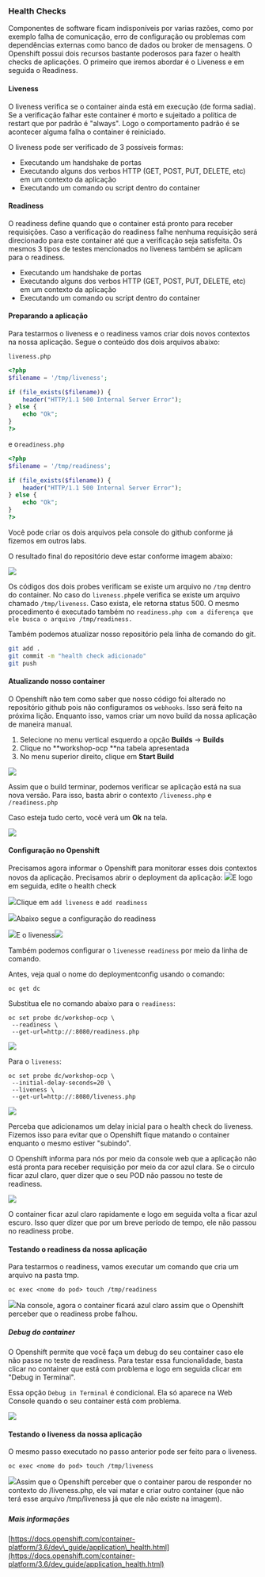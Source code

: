 ### Health Checks

Componentes de software ficam indisponíveis por varias razões, como por exemplo falha de comunicação, erro de configuração ou problemas com dependências externas como banco de dados ou broker de mensagens. O Openshift possui dois recursos bastante poderosos para fazer o health checks de aplicações. O primeiro que iremos abordar é o Liveness e em seguida o Readiness.

#### Liveness

O liveness verifica se o container ainda está em execução \(de forma sadia\). Se a verificação falhar este container é morto e sujeitado a política de restart que por padrão é "always". Logo o comportamento padrão é se acontecer alguma falha o container é reiniciado.

O liveness pode ser verificado de 3 possíveis formas:

* Executando um handshake de portas
* Executando alguns dos verbos HTTP \(GET, POST, PUT, DELETE, etc\) em um contexto da aplicação
* Executando um comando ou script dentro do container

#### Readiness

O readiness define quando que o container está pronto para receber requisições. Caso a verificação do readiness falhe nenhuma requisição será direcionado para este container até que a verificação seja satisfeita. Os mesmos 3 tipos de testes mencionados no liveness também se aplicam para o readiness.

* Executando um handshake de portas
* Executando alguns dos verbos HTTP \(GET, POST, PUT, DELETE, etc\) em um contexto da aplicação
* Executando um comando ou script dentro do container

#### Preparando a aplicação

Para testarmos o liveness e o readiness vamos criar dois novos contextos na nossa aplicação. Segue o conteúdo dos dois arquivos abaixo:

`liveness.php`

```php
<?php
$filename = '/tmp/liveness';

if (file_exists($filename)) {
    header("HTTP/1.1 500 Internal Server Error");
} else {
    echo "Ok";
}
?>
```

e o`readiness.php`

```php
<?php
$filename = '/tmp/readiness';

if (file_exists($filename)) {
    header("HTTP/1.1 500 Internal Server Error");
} else {
    echo "Ok";
}
?>
```

Você pode criar os dois arquivos pela console do github conforme já fizemos em outros labs.

O resultado final do repositório deve estar conforme imagem abaixo:

![](/assets/Selection_254.png)

Os códigos dos dois probes verificam se existe um arquivo no `/tmp` dentro do container. No caso do `liveness.php`ele verifica se existe um arquivo chamado `/tmp/liveness`. Caso exista, ele retorna status 500. O mesmo procedimento é executado também no `readiness.php com a diferença que ele busca o arquivo /tmp/readiness.`

Também podemos atualizar nosso repositório pela linha de comando do git.

```bash
git add .
git commit -m "health check adicionado"
git push
```

#### Atualizando nosso container

O Openshift não tem como saber que nosso código foi alterado no repositório github pois não configuramos os `webhooks`. Isso será feito na próxima lição. Enquanto isso, vamos criar um novo build da nossa aplicação de maneira manual.

1. Selecione no menu vertical esquerdo a opção **Builds** -&gt; **Builds**
2. Clique no **workshop-ocp **na tabela apresentada
3. No menu superior direito, clique em **Start Build**

![](/assets/new-build.gif)

Assim que o build terminar, podemos verificar se aplicação está na sua nova versão. Para isso, basta abrir o contexto `/liveness.php` e `/readiness.php`

Caso esteja tudo certo, você verá um **Ok** na tela.

![](/assets/live-read.gif)







#### Configuração no Openshift

Precisamos agora informar o Openshift para monitorar esses dois contextos novos da aplicação. Precisamos abrir o deployment da aplicação: ![](/assets/dc-1parte.gif)E logo em seguida, edite o health check

![](/assets/Selection_253.png)Clique em `add liveness` e `add readiness`

![](/assets/Selection_255.png)Abaixo segue a configuração do readiness

![](/assets/Selection_256.png)E o liveness![](/assets/Selection_257.png)

Também podemos configurar o `liveness`e `readiness` por meio da linha de comando.

Antes, veja qual o nome do deploymentconfig usando o comando:

```
oc get dc
```

Substitua ele no comando abaixo para o `readiness`:

```
oc set probe dc/workshop-ocp \
 --readiness \
 --get-url=http://:8080/readiness.php
```

![](/assets/readiness-cmd.gif)

Para o `liveness`:

```
oc set probe dc/workshop-ocp \
 --initial-delay-seconds=20 \
 --liveness \
 --get-url=http://:8080/liveness.php
```

![](/assets/liveness-cmd.gif)

Perceba que adicionamos um delay inicial para o health check do liveness. Fizemos isso para evitar que o Openshift fique matando o container enquanto o mesmo estiver "subindo".

O Openshift informa para nós por meio da console web que a aplicação não está pronta para receber requisição por meio da cor azul clara. Se o circulo ficar azul claro, quer dizer que o seu POD não passou no teste de readiness.

![](/assets/readiness.gif)

O container ficar azul claro rapidamente e logo em seguida volta a ficar azul escuro. Isso quer dizer que por um breve período de tempo, ele não passou no readiness probe.

#### Testando o readiness da nossa aplicação

Para testarmos o readiness, vamos executar um comando que cria um arquivo na pasta tmp.

```
oc exec <nome do pod> touch /tmp/readiness
```

![](/assets/readiness-file.gif)Na console, agora o container ficará azul claro assim que o Openshift perceber que o readiness probe falhou.

##### Debug do container

O Openshift permite que você faça um debug do seu container caso ele não passe no teste de readiness. Para testar essa funcionalidade, basta clicar no container que está com problema e logo em seguida clicar em "Debug in Terminal".

Essa opção `Debug in Terminal` é condicional. Ela só aparece na Web Console quando o seu container está com problema.

![](/assets/debug.gif)

#### Testando o liveness da nossa aplicação

O mesmo passo executado no passo anterior pode ser feito para o liveness.

```
oc exec <nome do pod> touch /tmp/liveness
```

![](/assets/liveness-cmd2.gif)Assim que o Openshift perceber que o container parou de responder no contexto do /liveness.php, ele vai matar e criar outro container \(que não terá esse arquivo /tmp/liveness já que ele não existe na imagem\).

##### 

##### Mais informações

[https://docs.openshift.com/container-platform/3.6/dev\_guide/application\_health.html](https://docs.openshift.com/container-platform/3.6/dev_guide/application_health.html)

